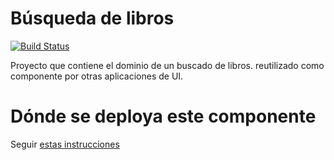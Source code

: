 # Búsqueda de libros

[![Build Status](https://travis-ci.org/uqbar-project/eg-libros-domain-xtend.svg?branch=master)](https://travis-ci.org/uqbar-project/eg-libros-domain-xtend)

Proyecto que contiene el dominio de un buscado de libros. 
reutilizado como componente por otras aplicaciones de UI.

# Dónde se deploya este componente

Seguir [estas instrucciones](http://wiki.uqbar.org/wiki/articles/deploys-componentes-de-dominio-uqbar)

